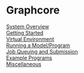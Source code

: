 # Graphcore
[System Overview](./system-overview.md)<br>
[Getting Started](./getting-started.md)<br>
[Virtual Environment](./virtual-environments.md)<br>
[Running a Model/Program](./running-a-model-or-program.md)<br>
[Job Queuing and Submission](./job-queuing-and-submission.md)<br>
[Example Programs](./example-programs.md)<br>
[Miscellaneous](./miscellaneous.md)<br>
